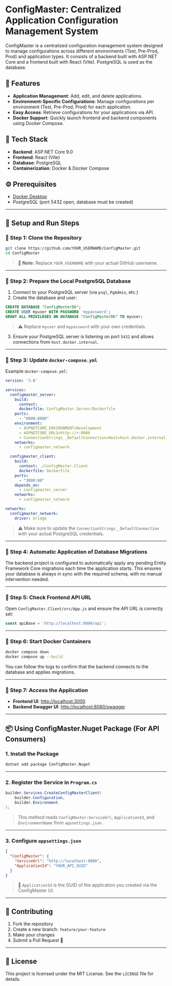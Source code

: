 # ConfigMaster: Centralized Application Configuration Management System

ConfigMaster is a centralized configuration management system designed to manage configurations across different environments (Test, Pre-Prod, Prod) and application types. It consists of a backend built with ASP.NET Core and a frontend built with React (Vite). PostgreSQL is used as the database.

## 🚀 Features

- **Application Management**: Add, edit, and delete applications.
- **Environment-Specific Configurations**: Manage configurations per environment (Test, Pre-Prod, Prod) for each application.
- **Easy Access**: Retrieve configurations for your applications via API.
- **Docker Support**: Quickly launch frontend and backend components using Docker Compose.

## 💠 Tech Stack

- **Backend**: ASP.NET Core 9.0
- **Frontend**: React (Vite)
- **Database**: PostgreSQL
- **Containerization**: Docker & Docker Compose

## ⚙️ Prerequisites

- [Docker Desktop](https://www.docker.com/products/docker-desktop/)
- PostgreSQL (port 5432 open, database must be created)

---

## 📆 Setup and Run Steps

### 🔹 Step 1: Clone the Repository

```bash
git clone https://github.com/YOUR_USERNAME/ConfigMaster.git
cd ConfigMaster
```

> 📌 **Note:** Replace `YOUR_USERNAME` with your actual GitHub username.

---

### 🔹 Step 2: Prepare the Local PostgreSQL Database

1. Connect to your PostgreSQL server (via `psql`, `PgAdmin`, etc.)
2. Create the database and user:

```sql
CREATE DATABASE "ConfigMasterDb";
CREATE USER myuser WITH PASSWORD 'mypassword';
GRANT ALL PRIVILEGES ON DATABASE "ConfigMasterDb" TO myuser;
```

> ⚠️ Replace `myuser` and `mypassword` with your own credentials.

3. Ensure your PostgreSQL server is listening on port `5432` and allows connections from `host.docker.internal`.

---

### 🔹 Step 3: Update `docker-compose.yml`

Example `docker-compose.yml`:

```yaml
version: '3.8'

services:
  configmaster_server:
    build:
      context: .
      dockerfile: ConfigMaster.Server/Dockerfile
    ports:
      - "8080:8080"
    environment:
      - ASPNETCORE_ENVIRONMENT=Development
      - ASPNETCORE_URLS=http://+:8080
      - ConnectionStrings__DefaultConnection=Host=host.docker.internal;Port=5432;Database=ConfigMasterDb;Username=myuser;Password=mypassword
    networks:
      - configmaster_network

  configmaster_client:
    build:
      context: ./ConfigMaster.Client
      dockerfile: Dockerfile
    ports:
      - "3000:80"
    depends_on:
      - configmaster_server
    networks:
      - configmaster_network

networks:
  configmaster_network:
    driver: bridge
```

> ⚠️ Make sure to update the `ConnectionStrings__DefaultConnection` with your actual PostgreSQL credentials.

---

### 🔹 Step 4: Automatic Application of Database Migrations

The backend project is configured to automatically apply any pending Entity Framework Core migrations each time the application starts. This ensures your database is always in sync with the required schema, with no manual intervention needed.

---

### 🔹 Step 5: Check Frontend API URL

Open `ConfigMaster.Client/src/App.js` and ensure the API URL is correctly set:

```js
const apiBase = 'http://localhost:8080/api';
```

---

### 🔹 Step 6: Start Docker Containers

```bash
docker compose down
docker compose up --build
```

You can follow the logs to confirm that the backend connects to the database and applies migrations.

---

### 🔹 Step 7: Access the Application

- **Frontend UI**: [http://localhost:3000](http://localhost:3000)
- **Backend Swagger UI**: [http://localhost:8080/swagger](http://localhost:8080/swagger)

---

## 📦 Using ConfigMaster.Nuget Package (For API Consumers)

### 1. Install the Package

```bash
dotnet add package ConfigMaster.Nuget
```

---

### 2. Register the Service in `Program.cs`

```csharp
builder.Services.CreateConfigMasterClient(
    builder.Configuration,
    builder.Environment
);
```

> This method reads `ConfigMaster:ServiceUrl`, `ApplicationId`, and `EnvironmentName` from `appsettings.json`.

---

### 3. Configure `appsettings.json`

```json
{
  "ConfigMaster": {
    "ServiceUrl": "http://localhost:8080",
    "ApplicationId": "YOUR_API_GUID"
  }
}
```

> 📌 `ApplicationId` is the GUID of the application you created via the ConfigMaster UI.

---

## 🤝 Contributing

1. Fork the repository
2. Create a new branch: `feature/your-feature`
3. Make your changes
4. Submit a Pull Request 🎉

---

## 📄 License

This project is licensed under the MIT License. See the `LICENSE` file for details.

